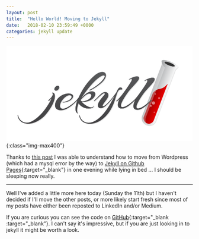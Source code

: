 ```yaml
---
layout: post
title:  "Hello World! Moving to Jekyll"
date:   2018-02-10 23:59:49 +0000
categories: jekyll update
---
```


![jekyll](/images/posts/jekyll-logo-light-transparent.png){:class="img-max400"}

Thanks to <a href="https://www.taniarascia.com/make-a-static-website-with-jekyll/" target="_blank">this post</a> I was able to understand how to move from Wordpress (which had a mysql error by the way) to [Jekyll on Github Pages](https://jekyllrb.com/){:target="_blank"} in one evening while lying in bed ... I should be sleeping now really.

---

Well I've added a little more here today (Sunday the 11th) but I haven't decided if I'll move the other posts, or more likely start fresh since most of my posts have either been reposted to LinkedIn and/or Medium.

If you are curious you can see the code on [GitHub](https://github.com/davealbert/davealbert.github.io){:target="_blank :target="_blank"}. I can't say it's impressive, but if you are just looking in to jekyll it might be worth a look.
